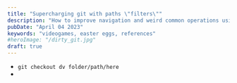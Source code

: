 ```yaml
---
title: "Supercharging git with paths \"filters\""
description: "How to improve navigation and weird common operations using paths \"filters\" in git commands"
pubDate: "April 04 2023"
keywords: "videogames, easter eggs, references"
#heroImage: "/dirty_git.jpg"
draft: true
---
```


- `git checkout dv folder/path/here` 
- 